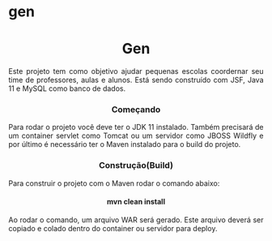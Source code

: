 # gen

<h1 align="center"> Gen </h1>

<p align="justify"> Este projeto tem como objetivo ajudar pequenas escolas coordernar seu time de professores, aulas e alunos. Está sendo construído com JSF, Java 11 e MySQL como banco de dados.  </p>

<h3 align="center"> Começando </h3>

<p align="justify"> Para rodar o projeto você deve ter o JDK 11 instalado. Também precisará de um container servlet como Tomcat ou um servidor como JBOSS Wildfly e por último é necessário ter o Maven instalado para o build do projeto.</p>

<h3 align="center"> Construção(Build) </h3>

<p align="justify">Para construir o projeto com o Maven rodar o comando abaixo: </p>
<h4 align="center">mvn clean install</h4>

<p align="justify">Ao rodar o comando, um arquivo WAR será gerado. Este arquivo deverá ser copiado e colado dentro do container ou servidor para deploy. </p>
